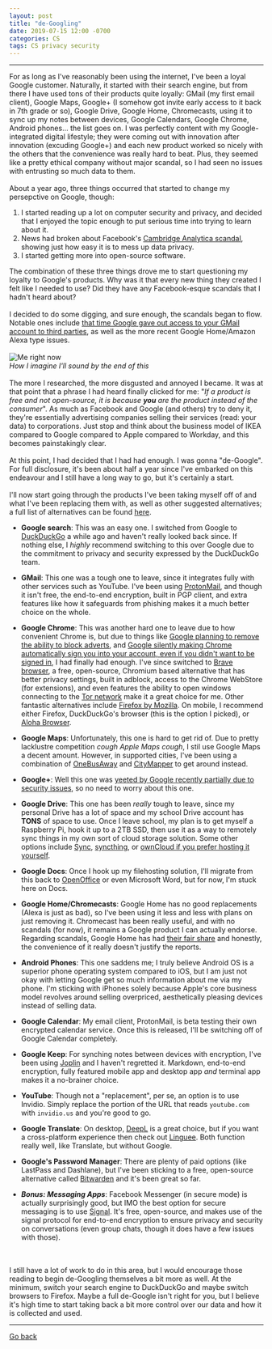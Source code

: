 ```yaml
---
layout: post
title: "de-Googling"
date: 2019-07-15 12:00 -0700
categories: CS
tags: CS privacy security
---
```


---

For as long as I've reasonably been using the internet, I've been a loyal Google customer. Naturally, it started with their search engine, but from there I have used tons of their products quite loyally: GMail (my first email client), Google Maps, Google+ (I somehow got invite early access to it back in 7th grade or so), Google Drive, Google Home, Chromecasts, using it to sync up my notes between devices, Google Calendars, Google Chrome, Android phones... the list goes on. I was perfectly content with my Google-integrated digital lifestyle; they were coming out with innovation after innovation (excuding Google+) and each new product worked so nicely with the others that the convenience was really hard to beat. Plus, they seemed like a pretty ethical company without major scandal, so I had seen no issues with entrusting so much data to them.
<br><br>
About a year ago, three things occurred that started to change my persepctive on Google, though:

1. I started reading up a lot on computer security and privacy, and decided that I enjoyed the topic enough to put serious time into trying to learn about it.
2. News had broken about Facebook's [Cambridge Analytica scandal](https://www.vox.com/policy-and-politics/2018/3/23/17151916/facebook-cambridge-analytica-trump-diagram), showing just how easy it is to mess up data privacy.
3. I started getting more into open-source software.

The combination of these three things drove me to start questioning my loyalty to Google's products. Why was it that every new thing they created I felt like I needed to use? Did they have any Facebook-esque scandals that I hadn't heard about?
<br><br>
I decided to do some digging, and sure enough, the scandals began to flow. Notable ones include [that time Google gave out access to your GMail account to third parties](https://www.independent.co.uk/life-style/gadgets-and-tech/news/google-gmail-data-sharing-email-inbox-privacy-scandal-a8548941.html), as well as the more recent Google Home/Amazon Alexa type issues.
<br><br>
<img src="https://tctechcrunch2011.files.wordpress.com/2013/05/insight-xkcd.png" alt="Me right now">
<br>
*How I imagine I'll sound by the end of this*
<br><br>
The more I researched, the more disgusted and annoyed I became. It was at that point that a phrase I had heard finally clicked for me: "*If a product is free and not open-source, it is because **you** are the product instead of the consumer*". As much as Facebook and Google (and others) try to deny it, they're essentially advertising companies selling their services (read: your data) to corporations. Just stop and think about the business model of IKEA compared to Google compared to Apple compared to Workday, and this becomes painstakingly clear.
<br><br>
At this point, I had decided that I had had enough. I was gonna "de-Google". For full disclosure, it's been about half a year since I've embarked on this endeavour and I still have a long way to go, but it's certainly a start.
<br><br>
I'll now start going through the products I've been taking myself off of and what I've been replacing them with, as well as other suggested alternatives; a full list of alternatives can be found [here](https://www.techspot.com/news/80729-complete-list-alternatives-all-google-products.html).

* **Google search**: This was an easy one. I switched from Google to [DuckDuckGo](https://duckduckgo.com) a while ago and haven't really looked back since. If nothing else, I *highly* recommend switching to this over Google due to the commitment to privacy and security expressed by the DuckDuckGo team.

* **GMail**: This one was a tough one to leave, since it integrates fully with other services such as YouTube. I've been using [ProtonMail](https://protonmail.com), and though it isn't free, the end-to-end encryption, built in PGP client, and extra features like how it safeguards from phishing makes it a much better choice on the whole.

* **Google Chrome**: This was another hard one to leave due to how convenient Chrome is, but due to things like [Google planning to remove the ability to block adverts](https://mspoweruser.com/google-is-planning-to-remove-ad-blockers-from-chrome-and-it-might-be-time-to-look-for-alternatives/), and [Google silently making Chrome automatically sign you into your account, even if you didn't want to be signed in](https://news.ycombinator.com/item?id=17942252), I had finally had enough. I've since switched to [Brave browser](https://brave.com/), a free, open-source, Chromium based alternative that has better privacy settings, built in adblock, access to the Chrome WebStore (for extensions), and even features the ability to open windows connecting to the [Tor network](https://www.torproject.org/) make it a great choice for me. Other fantastic alternatives include [Firefox by Mozilla](https://www.mozilla.org/en-US/firefox/new/). On mobile, I recommend either Firefox, DuckDuckGo's browser (this is the option I picked), or [Aloha Browser](https://alohabrowser.com/). 

* **Google Maps**: Unfortunately, this one is hard to get rid of. Due to pretty lacklustre competition *cough Apple Maps cough*, I stil use Google Maps a decent amount. However, in supported cities, I've been using a combination of [OneBusAway](https://onebusaway.org/) and [CityMapper](https://citymapper.com) to get around instead.

* **Google+**: Well this one was [yeeted by Google recently partially due to security issues](https://www.cnet.com/news/google-reportedly-exposed-data-of-hundreds-of-thousands-of-google-users/), so no need to worry about this one.

* **Google Drive**: This one has been *really* tough to leave, since my personal Drive has a lot of space and my school Drive account has **TONS** of space to use. Once I leave school, my plan is to get myself a Raspberry Pi, hook it up to a 2TB SSD, then use it as a way to remotely sync things in my own sort of cloud storage solution. Some other options include [Sync](https://www.sync.com/pricing/), [syncthing](https://github.com/syncthing/syncthing/tree/master), or [ownCloud if you prefer hosting it yourself](https://owncloud.org/).

* **Google Docs**: Once I hook up my filehosting solution, I'll migrate from this back to [OpenOffice](https://www.openoffice.org/) or even Microsoft Word, but for now, I'm stuck here on Docs.

* **Google Home/Chromecasts**: Google Home has no good replacements (Alexa is just as bad), so I've been using it less and less with plans on just removing it. Chromecast has been really useful, and with no scandals (for now), it remains a Google product I can actually endorse. Regarding scandals, Google Home has had [their fair share](https://www.independent.co.uk/life-style/gadgets-and-tech/news/google-home-smart-speaker-audio-recordings-privacy-voice-spy-a9000616.html) and honestly, the convenience of it really doesn't justify the reports.

* **Android Phones**: This one saddens me; I truly believe Android OS is a superior phone operating system compared to iOS, but I am just not okay with letting Google get so much information about me via my phone. I'm sticking with iPhones solely because Apple's core business model revolves around selling overpriced, aesthetically pleasing devices instead of selling data.

* **Google Calendar**: My email client, ProtonMail, is beta testing their own encrypted calendar service. Once this is released, I'll be switching off of Google Calendar completely.

* **Google Keep**: For synching notes between devices with encryption, I've been using [Joplin](https://joplinapp.org/) and I haven't regretted it. Markdown, end-to-end encryption, fully featured mobile app and desktop app *and* terminal app makes it a no-brainer choice.

* **YouTube**: Though not a "replacement", per se, an option is to use Invidio. Simply replace the portion of the URL that reads `youtube.com` with `invidio.us` and you're good to go.

* **Google Translate**: On desktop, [DeepL](https://www.deepl.com/translator) is a great choice, but if you want a cross-platform experience then check out [Linguee](https://www.linguee.com/). Both function really well, like Translate, but without Google.

* **Google's Password Manager**: There are plenty of paid options (like LastPass and Dashlane), but I've been sticking to a free, open-source alternative called [Bitwarden](https://bitwarden.com/) and it's been great so far.

* _**Bonus: Messaging Apps**_: Facebook Messenger (in secure mode) is actually surprisingly good, but IMO the best option for secure messaging is to use [Signal](https://www.signal.org/). It's free, open-source, and makes use of the signal protocol for end-to-end encryption to ensure privacy and security on conversations (even group chats, though it does have a few issues with those).

<br><br>
I still have a lot of work to do in this area, but I would encourage those reading to begin de-Googling themselves a bit more as well. At the minimum, switch your search engine to DuckDuckGo and maybe switch browsers to Firefox. Maybe a full de-Google isn't right for you, but I believe it's high time to start taking back a bit more control over our data and how it is collected and used.

---
[Go back](/innermachinations)
